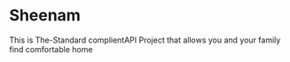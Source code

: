 # Sheenam
This is The-Standard complientAPI Project that allows you and your family find comfortable  home
